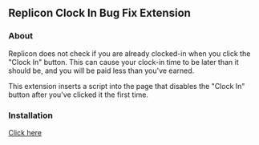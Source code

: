 ## Replicon Clock In Bug Fix Extension

### About

Replicon does not check if you are already clocked-in when you click the
"Clock In" button.  This can cause your clock-in time to be later than it
should be, and you will be paid less than you've earned.

This extension inserts a script into the page that disables the "Clock In"
button after you've clicked it the first time.

### Installation

[Click here](https://addons.mozilla.org/firefox/downloads/file/3875589/replicon_fixer-1.0-fx.xpi)